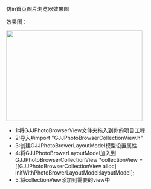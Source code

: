 仿in首页图片浏览器效果图
</br>
<p>效果图：</p>
<img src="http://7s1sju.com1.z0.glb.clouddn.com/%E4%BB%BFin%E5%9B%BE%E7%89%87%E6%B5%8F%E8%A7%88%E5%99%A8.gif"  height="240" width="360"/>
</br>
<ul>
<li>1:将GJJPhotoBrowserView文件夹拖入到你的项目工程</li>
<li>2:导入#import "GJJPhotoBrowserCollectionView.h"</li>
<li>3:创建GJJPhotoBrowerLayoutModel模型设置属性</li>
<li>4:将GJJPhotoBrowerLayoutModel加入到GJJPhotoBrowserCollectionView *collectionView = [[GJJPhotoBrowserCollectionView alloc] initWithPhotoBrowerLayoutModel:layoutModel]; </li>
<li>5:将collectionView添加到需要的view中</li>
</ul>
